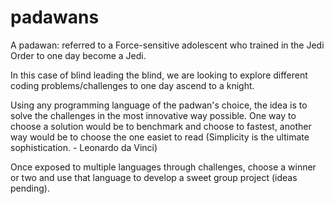 # padawans
A padawan: referred to a Force-sensitive adolescent who trained in the Jedi Order to one day become a Jedi.

In this case of blind leading the blind, we are looking to explore different coding problems/challenges to one day ascend to a knight. 

Using any programming language of the padwan's choice, the idea is to solve the challenges in the most innovative way possible. One way to choose a solution would be to benchmark and choose to fastest, another way would be to choose the one easiet to read (Simplicity is the ultimate sophistication. - Leonardo da Vinci)

Once exposed to multiple languages through challenges, choose a winner or two and use that language to develop a sweet group project (ideas pending).
